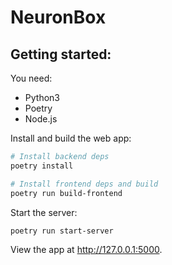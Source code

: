 # NeuronBox

## Getting started:

You need:

- Python3
- Poetry
- Node.js

Install and build the web app:

```sh
# Install backend deps
poetry install

# Install frontend deps and build
poetry run build-frontend
```

Start the server:

```sh
poetry run start-server
```

View the app at http://127.0.0.1:5000.